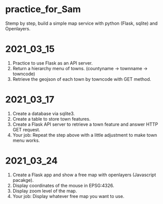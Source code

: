 # practice_for_Sam
Stemp by step, build a simple map service with python (Flask, sqlite) and Openlayers.

# 2021_03_15
1. Practice to use Flask as an API server.
2. Return a hierarchy menu of towns. (countyname -> townname -> towncode)
3. Retrieve the geojson of each town by towncode with GET method.

# 2021_03_17
1. Create a database via sqlite3.
2. Create a table to store town features.
3. Create a Flask API server to retrieve a town feature and answer HTTP GET request.
4. Your job: Repeat the step above with a little adjustment to make town menu works.  

# 2021_03_24
1. Create a Flask app and show a free map with openlayers (Javascript pacakge).
2. Display coordinates of the mouse in EPSG:4326.
3. Display zoom level of the map.
4. Your job: Display whatever free map you want to use.
